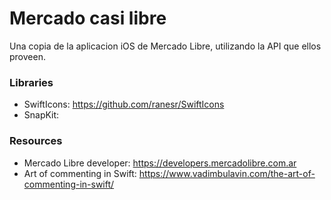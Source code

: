 # Mercado casi libre

Una copia de la aplicacion iOS de Mercado Libre, utilizando la API que ellos proveen.



### Libraries
- SwiftIcons: https://github.com/ranesr/SwiftIcons
- SnapKit:


### Resources

- Mercado Libre developer: https://developers.mercadolibre.com.ar
- Art of commenting in Swift: https://www.vadimbulavin.com/the-art-of-commenting-in-swift/
